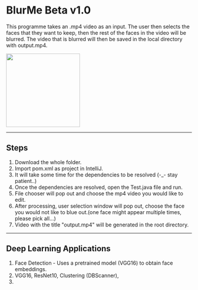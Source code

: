 # BlurMe Beta v1.0
This programme takes an .mp4 video as an input. The user then selects the faces that they want to keep, then the rest of the faces in the video will be blurred. The video that is blurred will then be saved in the local directory with output.mp4.

<img width="200" src=https://www.facepixelizer.com/facepixelizerHelpImages/LanBlurred.jpg>

---
## Steps
1. Download the whole folder.   
2. Import pom.xml as project in IntelliJ.
3. It will take some time for the dependencies to be resolved (-_- stay patient..)
4. Once the dependencies are resolved, open the Test.java file and run.
5. File chooser will pop out and choose the mp4 video you would like to edit.
6. After processing, user selection window will pop out, choose the face you would not like to blue out.(one face might appear multiple times, please pick all...)
7. Video with the title "output.mp4" will be generated in the root directory.
---

## Deep Learning Applications
1. Face Detection - Uses a pretrained model (VGG16) to obtain face embeddings.
2. VGG16, ResNet10, Clustering (DBScanner), 
3. 
